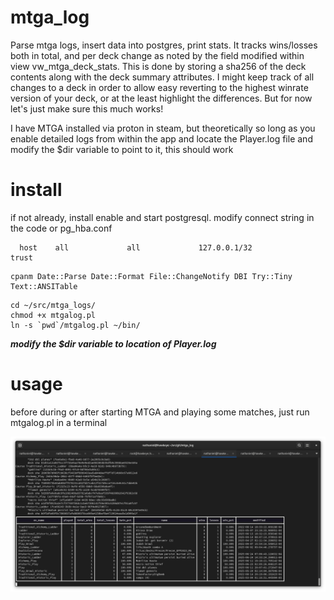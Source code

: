 # mtga_log
Parse mtga logs, insert data into postgres, print stats.
It tracks wins/losses both in total, and per deck change as noted by the field modified within view vw_mtga_deck_stats.
This is done by storing a sha256 of the deck contents along with the deck summary attributes.
I might keep track of all changes to a deck in order to allow easy reverting to the highest winrate version of your deck,
 or at the least highlight the differences.
But for now let's just make sure this much works!

I have MTGA installed via proton in steam, but theoretically so long as you enable detailed logs from within the app
and locate the Player.log file and modify the $dir variable to point to it, this should work

# install

  if not already, install enable and start postgresql.
  modify connect string in the code or pg_hba.conf
```...
  host    all             all             127.0.0.1/32            trust
```

```
cpanm Date::Parse Date::Format File::ChangeNotify DBI Try::Tiny Text::ANSITable
```

```
cd ~/src/mtga_logs/
chmod +x mtgalog.pl
ln -s `pwd`/mtgalog.pl ~/bin/
```

  ****modify* the $dir variable to location of Player.log***

# usage
 
  before during or after starting MTGA and playing some matches, just run mtgalog.pl in a terminal

![Screenshot](screenshot.png "Screenshot")

